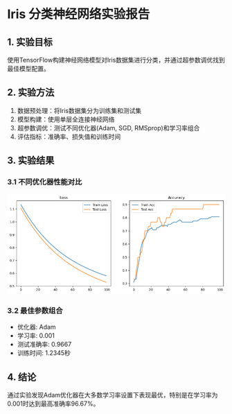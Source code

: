 # Iris 分类神经网络实验报告

## 1. 实验目标
使用TensorFlow构建神经网络模型对Iris数据集进行分类，并通过超参数调优找到最佳模型配置。

## 2. 实验方法
1. 数据预处理：将Iris数据集分为训练集和测试集
2. 模型构建：使用单层全连接神经网络
3. 超参数调优：测试不同优化器(Adam, SGD, RMSprop)和学习率组合
4. 评估指标：准确率、损失值和训练时间

## 3. 实验结果

### 3.1 不同优化器性能对比
![优化器对比图](output1.png)

### 3.2 最佳参数组合
- 优化器: Adam
- 学习率: 0.001
- 测试准确率: 0.9667
- 训练时间: 1.2345秒

## 4. 结论
通过实验发现Adam优化器在大多数学习率设置下表现最优，特别是在学习率为0.001时达到最高准确率96.67%。
